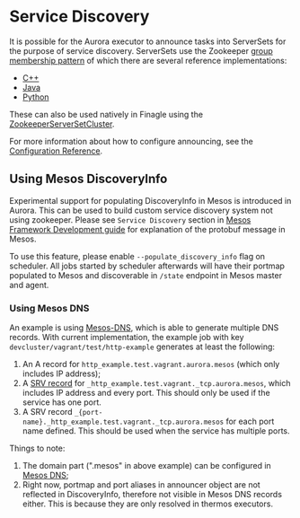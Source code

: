 Service Discovery
=================

It is possible for the Aurora executor to announce tasks into ServerSets for
the purpose of service discovery.  ServerSets use the Zookeeper [group membership pattern](http://zookeeper.apache.org/doc/trunk/recipes.html#sc_outOfTheBox)
of which there are several reference implementations:

  - [C++](https://github.com/apache/mesos/blob/master/src/zookeeper/group.cpp)
  - [Java](https://github.com/twitter/commons/blob/master/src/java/com/twitter/common/zookeeper/ServerSetImpl.java#L221)
  - [Python](https://github.com/twitter/commons/blob/master/src/python/twitter/common/zookeeper/serverset/serverset.py#L51)

These can also be used natively in Finagle using the [ZookeeperServerSetCluster](https://github.com/twitter/finagle/blob/master/finagle-serversets/src/main/scala/com/twitter/finagle/zookeeper/ZookeeperServerSetCluster.scala).

For more information about how to configure announcing, see the [Configuration Reference](../reference/configuration.md).

Using Mesos DiscoveryInfo
-------------------------
Experimental support for populating DiscoveryInfo in Mesos is introduced in Aurora. This can be used to build
custom service discovery system not using zookeeper. Please see `Service Discovery` section in
[Mesos Framework Development guide](http://mesos.apache.org/documentation/latest/app-framework-development-guide/) for
explanation of the protobuf message in Mesos.

To use this feature, please enable `--populate_discovery_info` flag on scheduler. All jobs started by scheduler
afterwards will have their portmap populated to Mesos and discoverable in `/state` endpoint in Mesos master and agent.

### Using Mesos DNS
An example is using [Mesos-DNS](https://github.com/mesosphere/mesos-dns), which is able to generate multiple DNS
records. With current implementation, the example job with key `devcluster/vagrant/test/http-example` generates at
least the following:

1. An A record for `http_example.test.vagrant.aurora.mesos` (which only includes IP address);
2. A [SRV record](https://en.wikipedia.org/wiki/SRV_record) for
 `_http_example.test.vagrant._tcp.aurora.mesos`, which includes IP address and every port. This should only
  be used if the service has one port.
3. A SRV record `_{port-name}._http_example.test.vagrant._tcp.aurora.mesos` for each port name
  defined. This should be used when the service has multiple ports.

Things to note:

1. The domain part (".mesos" in above example) can be configured in [Mesos DNS](http://mesosphere.github.io/mesos-dns/docs/configuration-parameters.html);
2. Right now, portmap and port aliases in announcer object are not reflected in DiscoveryInfo, therefore not visible in
   Mesos DNS records either. This is because they are only resolved in thermos executors.
